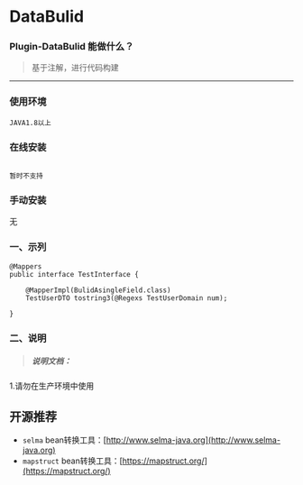 # DataBulid

### Plugin-DataBulid 能做什么？

> 基于注解，进行代码构建
---
### 使用环境

    JAVA1.8以上

### 在线安装

 ```xml：

 暂时不支持

 ```

### 手动安装

   无
   
### 一、示列

```java：
@Mappers
public interface TestInterface {

    @MapperImpl(BulidAsingleField.class)
    TestUserDTO tostring3(@Regexs TestUserDomain num);

}
```

### 二、说明

> ##### 说明文档：
1.请勿在生产环境中使用


## 开源推荐
- `selma` bean转换工具：[http://www.selma-java.org](http://www.selma-java.org)
- `mapstruct` bean转换工具：[https://mapstruct.org/](https://mapstruct.org/)


